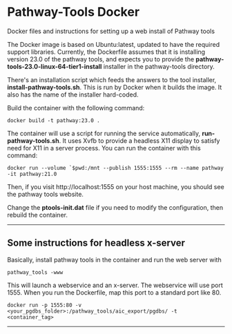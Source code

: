 # Pathway-Tools Docker

Docker files and instructions for setting up a web install of Pathway tools

The Docker image is based on Ubuntu:latest, updated to have the required support libraries. Currently, the Dockerfile assumes that it is installing version 23.0 of the pathway tools, and expects you to provide the **pathway-tools-23.0-linux-64-tier1-install** installer in the pathway-tools directory.

There's an installation script which feeds the answers to the tool installer, **install-pathway-tools.sh**. This is run by Docker when it builds the image. It also has the name of the installer hard-coded.

Build the container with the following command:

```
docker build -t pathway:23.0 .
```

The container will use a script for running the service automatically, **run-pathway-tools.sh**. It uses Xvfb to provide a headless X11 display to satisfy need for X11 in a server process. You can run the container with this command:

```
docker run --volume `$pwd:/mnt --publish 1555:1555 --rm --name pathway -it pathway:21.0
```

Then, if you visit http://localhost:1555 on your host machine, you should see the pathway tools website.

Change the **ptools-init.dat** file if you need to modify the configuration, then rebuild the container.

---

## Some instructions for headless x-server

Basically, install pathway tools in the container and run the web server with

```
pathway_tools -www
```

This will launch a webservice and an x-server. The webservice will use port 1555. When you run the Dockerfile, map this port to a standard port like 80.

```
docker run -p 1555:80 -v <your_pgdbs_folder>:/pathway_tools/aic_export/pgdbs/ -t <container_tag>
```

---
